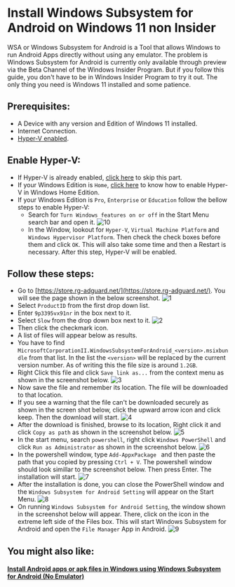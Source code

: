 # Install Windows Subsystem for Android on Windows 11 non Insider

WSA or Windows Subsystem for Android is a Tool that allows Windows to run Android Apps directly without using any emulator. The problem is Windows Subsystem for Android is currently only available through preview via the Beta Channel of the Windows Insider Program. But if you follow this guide, you don't have to be in Windows Insider Program to try it out. The only thing you need is Windows 11 installed and some patience.

## Prerequisites:
* A Device with any version and Edition of Windows 11 installed.
* Internet Connection.
* [Hyper-V enabled](#Enable-Hyper-V).

## Enable Hyper-V:
* If Hyper-V is already enabled, [click here](#Follow-these-steps) to skip this part.
* If your Windows Edition is `Home`, [click here](https://gist.github.com/HimDek/6edde284203a620745fad3f762be603b) to know how to enable Hyper-V in Windows Home Edition.
* If your Windows Edition is `Pro`, `Enterprise` or `Education` follow the bellow steps to enable Hyper-V:
  * Search for `Turn Windows features on or off` in the Start Menu search bar and open it.
    ![10](https://user-images.githubusercontent.com/61367380/141923398-ee251035-8e1d-42e6-9551-5c797e2b8f73.png)
  * In the Window, lookout for `Hyper-V`, `Virtual Machine Platform` and `Windows Hypervisor Platform`. Then check the check boxes before them and click `OK`. This will also take some time and then a Restart is necessary. After this step, Hyper-V will be enabled.

## Follow these steps:
* Go to [https://store.rg-adguard.net/](https://store.rg-adguard.net/). You will see the page shown in the below screenshot.
  ![1](https://user-images.githubusercontent.com/61367380/141881825-20ca849d-ddb8-443d-b883-1af5fb21db9e.png)
* Select `ProductID` from the first drop down list.
* Enter `9p3395vx91nr` in the box next to it.
* Select `Slow` from the drop down box next to it.
  ![2](https://user-images.githubusercontent.com/61367380/141882202-2c5401cb-cdaf-4a10-a93d-67d231aafbe7.png)
* Then click the checkmark icon.
* A list of files will appear below as results.
* You have to find `MicrosoftCorporationII.WindowsSubsystemForAndroid_<version>.msixbundle` from that list. In the list the `<version>` will be replaced by the current version number. As of writing this the file size is around `1.2GB`.
* Right Click this file and click `Save link as...` from the context menu as shown in the screenshot below.
  ![3](https://user-images.githubusercontent.com/61367380/141882808-d3348fad-220d-4a21-b0fb-468ce144fb9b.png)
* Now save the file and remember its location. The file will be downloaded to that location.
* If you see a warning that the file can't be downloaded securely as shown in the screen shot below, click the upward arrow icon and click keep. Then the download will start.
  ![4](https://user-images.githubusercontent.com/61367380/141883353-19f2a557-9cbb-4a7f-8c3c-1e46f122592a.png)
* After the download is finished, browse to its location, Right click it and click `Copy as path` as shown in the screenshot below.
  ![5](https://user-images.githubusercontent.com/61367380/141884516-dda65b19-2abd-42e2-b2b5-a8afa24d3609.png)
* In the start menu, search `powershell`, right click `Windows PowerShell` and click `Run as Administrator` as shown in the screenshot below.
  ![6](https://user-images.githubusercontent.com/61367380/141885081-e84efb8a-32ef-4c95-9eda-91303d6c9cb7.png)
* In the powershell window, type `Add-AppxPackage ` and then paste the path that you copied by pressing `Ctrl + V`. The powershell window should look simillar to the screenshot below. Then press Enter. The installation will start.
  ![7](https://user-images.githubusercontent.com/61367380/141886091-d119b086-fa94-4dda-80dd-2c5a24242dc8.png)
* After the installation is done, you can close the PowerShell window and the `Windows Subsystem for Android Setting` will appear on the Start Menu.
  ![8](https://user-images.githubusercontent.com/61367380/141886990-9c745a77-ee8c-45ed-9d5a-c16cc0505b71.png)
* On running `Windows Subsystem for Android Setting`, the window shown in the screenshot below will appear. There, click on the icon in the extreme left side of the Files box. This will start Windows Subsystem for Android and open the `File Manager` App in Android.
  ![9](https://user-images.githubusercontent.com/61367380/141887519-c2f80fc2-75fe-449b-a899-b842c545788a.png)

## You might also like:
#### [Install Android apps or apk files in Windows using Windows Subsystem for Android (No Emulator)](https://gist.github.com/HimDek/e09340eae2861e1ad8b7f6bdba5ee9ff)